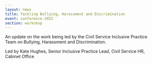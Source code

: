 ```yaml
---
layout: news
title: Tackling Bullying, Harassment and Discrimination
event: conference-2022
section: workshop
---
```

An update on the work being led by the Civil Service Inclusive Practice Team on Bullying, Harassment and Discrimination. 

L﻿ed by Kate Hughes, Senior Inclusive Practice Lead, Civil Service HR, Cabinet Office